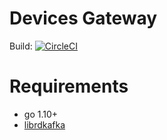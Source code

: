Devices Gateway
===============

Build: [![CircleCI](https://circleci.com/gh/lfmexi/tcpgateway.svg?style=svg)](https://circleci.com/gh/lfmexi/tcpgateway)

# Requirements

- go 1.10+
- [librdkafka](https://github.com/edenhill/librdkafka)